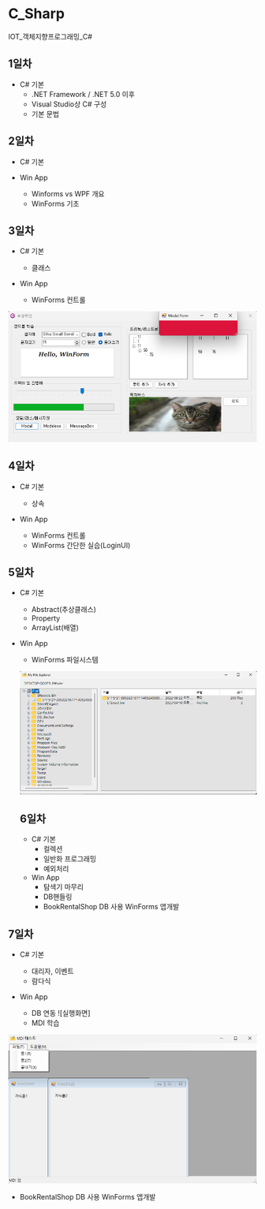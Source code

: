 # C_Sharp
IOT_객체지향프로그래밍_C#

## 1일차
- C# 기본
  - .NET Framework / .NET 5.0 이후
  - Visual Studio상 C# 구성
  - 기본 문법

## 2일차
- C# 기본

- Win App
  - Winforms vs WPF 개요
  - WinForms 기초

## 3일차
- C# 기본
  - 클래스

- Win App
  - WinForms 컨트롤
  
![실행화면](https://raw.githubusercontent.com/OHYUNBEOM/C_Sharp/main/images/0406wpf.png)

## 4일차
- C# 기본
  - 상속

- Win App
  - WinForms 컨트롤
  - WinForms 간단한 실습(LoginUI)

## 5일차
- C# 기본
  - Abstract(추상클래스)
  - Property
  - ArrayList(배열)
 
- Win App
  - WinForms 파일시스템
  
  
  ![실행화면](https://raw.githubusercontent.com/OHYUNBEOM/C_Sharp/main/images/0410wpf.png)
  
  ## 6일차
  - C# 기본
    - 컬렉션
    - 일반화 프로그래밍
    - 예외처리
  - Win App
    - 탐색기 마무리
    - DB핸들링
    - BookRentalShop DB 사용 WinForms 앱개발

## 7일차
- C# 기본
  - 대리자, 이벤트
  - 람다식


- Win App
  - DB 연동
![실행화면]
  - MDI 학습
  
![실행화면](https://raw.githubusercontent.com/OHYUNBEOM/C_Sharp/main/images/0412mdi.png)
  - BookRentalShop DB 사용 WinForms 앱개발
